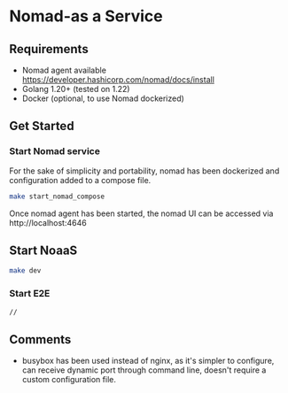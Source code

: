 # Nomad-as a Service

## Requirements

- Nomad agent available https://developer.hashicorp.com/nomad/docs/install
- Golang 1.20+ (tested on 1.22)
- Docker (optional, to use Nomad dockerized)

## Get Started

### Start Nomad service

For the sake of simplicity and portability, nomad has been dockerized and configuration added to a compose file.

```bash
make start_nomad_compose
```
Once nomad agent has been started, the nomad UI can be accessed via http://localhost:4646

## Start NoaaS

```bash
make dev
```


### Start E2E

```bash
//
```

## Comments

- busybox has been used instead of nginx, as it's simpler to configure, can receive dynamic port through command line, doesn't require a custom configuration file.
